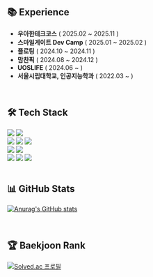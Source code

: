 ## 📚 Experience
- **우아한테크코스** ( 2025.02 ~ 2025.11 )
- **스마일게이트 Dev Camp** ( 2025.01 ~ 2025.02 )
- **플로팅** ( 2024.10 ~ 2024.11 )
- **맘찬픽** ( 2024.08 ~ 2024.12 )
- **UOSLIFE** ( 2024.06 ~ )
- **서울시립대학교, 인공지능학과** ( 2022.03 ~ )
<br/>

## 🛠️ Tech Stack
<div>
  <img src="https://img.shields.io/badge/Java-007396?style=for-the-badge&logo=Java&logoColor=white">
  <img src="https://img.shields.io/badge/Python-3776AB?style=for-the-badge&logo=Python&logoColor=white">
</div>
<div>
  <img src="https://img.shields.io/badge/Spring-6DB33F?style=for-the-badge&logo=Spring&logoColor=white">
  <img src="https://img.shields.io/badge/Spring Boot-6DB33F?style=for-the-badge&logo=Spring Boot&logoColor=white">
  <img src="https://img.shields.io/badge/Spring Security-6DB33F?style=for-the-badge&logo=Spring Security&logoColor=white">
</div>
<div>
  <img src="https://img.shields.io/badge/MySQL-4479A1?style=for-the-badge&logo=MySQL&logoColor=white">
  <img src="https://img.shields.io/badge/PostgreSQL-4169E1?style=for-the-badge&logo=PostgreSQL&logoColor=white">
</div>
<div>
  <img src="https://img.shields.io/badge/GitHub-181717?style=for-the-badge&logo=GitHub&logoColor=white">
  <img src="https://img.shields.io/badge/Git-F05032?style=for-the-badge&logo=Git&logoColor=white">
  <img src="https://img.shields.io/badge/Swagger-85EA2D?style=for-the-badge&logo=Swagger&logoColor=white">
</div>
<br/>

## 📊 GitHub Stats
<div>

[![Anurag's GitHub stats](https://github-readme-stats.vercel.app/api?username=soeun2537&hide_title=true&show_icons=true)](https://github.com/soeun2537)
</div>
<br/>

## 🏆 Baekjoon Rank
<div>

[![Solved.ac 프로필](http://mazassumnida.wtf/api/v2/generate_badge?boj=soeun2537)](https://solved.ac/soeun2537)
</div>
